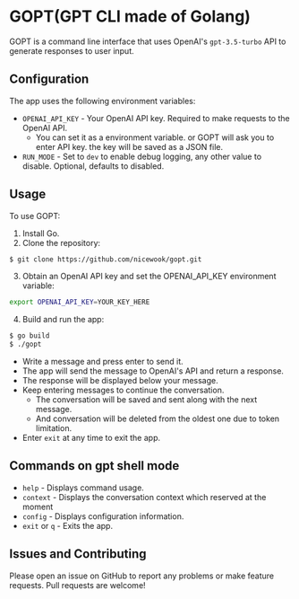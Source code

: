 # GOPT(GPT CLI made of Golang)
GOPT is a command line interface that uses OpenAI's `gpt-3.5-turbo` API to generate responses to user input.

## Configuration
The app uses the following environment variables:

- `OPENAI_API_KEY` - Your OpenAI API key. Required to make requests to the OpenAI API.
  - You can set it as a environment variable. or GOPT will ask you to enter API key. the key will be saved as a JSON file.
- `RUN_MODE` - Set to `dev` to enable debug logging, any other value to disable. Optional, defaults to disabled.

## Usage
To use GOPT:

1. Install Go.
2. Clone the repository:

```bash
$ git clone https://github.com/nicewook/gopt.git
```
3. Obtain an OpenAI API key and set the OPENAI_API_KEY environment variable:
```bash
export OPENAI_API_KEY=YOUR_KEY_HERE
```
4. Build and run the app:
```bash
$ go build 
$ ./gopt
```
- Write a message and press enter to send it. 
- The app will send the message to OpenAI's API and return a response. 
- The response will be displayed below your message.
- Keep entering messages to continue the conversation.
  - The conversation will be saved and sent along with the next message.
  - And conversation will be deleted from the oldest one due to token limitation.
- Enter `exit` at any time to exit the app.

## Commands on gpt shell mode
- `help` - Displays command usage.
- `context` - Displays the conversation context which reserved at the moment
- `config` - Displays configuration information. 
- `exit` or `q` - Exits the app.

## Issues and Contributing
Please open an issue on GitHub to report any problems or make feature requests. Pull requests are welcome!

